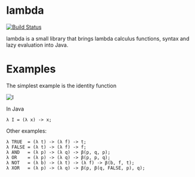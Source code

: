 # lambda
[![Build Status](https://travis-ci.org/mneri/lambda.svg?branch=master)](https://travis-ci.org/mneri/lambda)

lambda is a small library that brings lambda calculus functions, syntax and lazy evaluation into Java.

# Examples

The simplest example is the identity function

![I](http://mneri.me/pnglatex?f=I%3D%5Clambda%20x%5Ccdot%20x%0A "I")

In Java

    λ I = (λ x) -> x;

Other examples:

    λ TRUE  = (λ t) -> (λ f) -> t;
    λ FALSE = (λ t) -> (λ f) -> f;
    λ AND   = (λ p) -> (λ q) -> β(p, q, p);
    λ OR    = (λ p) -> (λ q) -> β(p, p, q);
    λ NOT   = (λ b) -> (λ t) -> (λ f) -> β(b, f, t);
    λ XOR   = (λ p) -> (λ q) -> β(p, β(q, FALSE, p), q);
